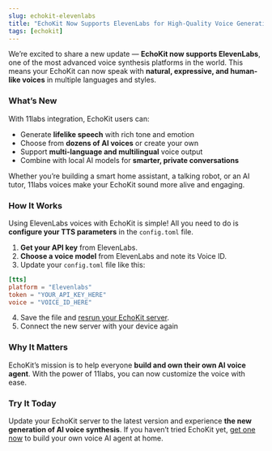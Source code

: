 ```yaml
---
slug: echokit-elevenlabs
title: "EchoKit Now Supports ElevenLabs for High-Quality Voice Generation"
tags: [echokit]
---
```



We’re excited to share a new update — **EchoKit now supports ElevenLabs**, one of the most advanced voice synthesis platforms in the world. This means your EchoKit can now speak with **natural, expressive, and human-like voices** in multiple languages and styles.

### What’s New

With 11labs integration, EchoKit users can:

* Generate **lifelike speech** with rich tone and emotion
* Choose from **dozens of AI voices** or create your own
* Support **multi-language and multilingual** voice output
* Combine with local AI models for **smarter, private conversations**

Whether you’re building a smart home assistant, a talking robot, or an AI tutor, 11labs voices make your EchoKit sound more alive and engaging.

### How It Works

Using ElevenLabs voices with EchoKit is simple! All you need to do is **configure your TTS parameters** in the `config.toml` file.

1. **Get your API key** from ElevenLabs.
2. **Choose a voice model** from ElevenLabs and note its Voice ID.
3. Update your `config.toml` file like this:

```toml
[tts]
platform = "Elevenlabs"
token = "YOUR_API_KEY_HERE"
voice = "VOICE_ID_HERE"
```

4. Save the file and [resrun your EchoKit server](https://echokit.dev/docs/server/echokit-server).
5. Connect the new server with your device again

### Why It Matters

EchoKit’s mission is to help everyone **build and own their own AI voice agent**.
With the power of 11labs, you can now customize the voice with ease.

### Try It Today

Update your EchoKit server to the latest version and experience **the new generation of AI voice synthesis**.
If you haven’t tried EchoKit yet, [get one now](https://echokit.dev/echokit_diy.html) to build your own voice AI agent at home.

